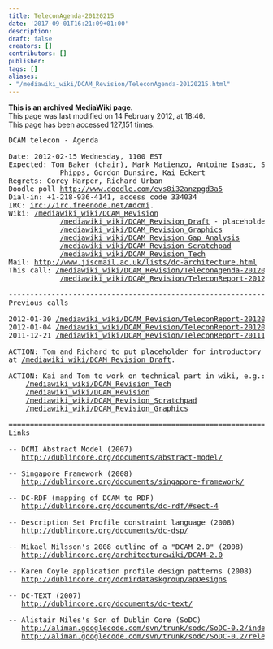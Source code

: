 ```yaml
---
title: TeleconAgenda-20120215
date: '2017-09-01T16:21:09+01:00'
description: 
draft: false
creators: []
contributors: []
publisher: 
tags: []
aliases:
- "/mediawiki_wiki/DCAM_Revision/TeleconAgenda-20120215.html"
---
```


 **This is an archived MediaWiki page.**  
This page was last modified on 14 February 2012, at 18:46.  
This page has been accessed 127,151 times.

<pre>DCAM telecon - Agenda 

Date: 2012-02-15 Wednesday, 1100 EST
Expected: Tom Baker (chair), Mark Matienzo, Antoine Isaac, Stuart Sutton, Aaron Rubinstein,
            Phipps, Gordon Dunsire, Kai Eckert
Regrets: Corey Harper, Richard Urban
Doodle poll <a href="http://www.doodle.com/evs8i32anzpgd3a5" class="external free" rel="nofollow">http://www.doodle.com/evs8i32anzpgd3a5</a>
Dial-in: +1-218-936-4141, access code 334034
IRC: <a href="irc://irc.freenode.net/#dcmi" class="external free" rel="nofollow">irc://irc.freenode.net/#dcmi</a>.
Wiki: <a href="/mediawiki_wiki/DCAM_Revision.md" class="external free" rel="nofollow">/mediawiki_wiki/DCAM_Revision</a>
            <a href="/mediawiki_wiki/DCAM_Revision_Draft.md" class="external free" rel="nofollow">/mediawiki_wiki/DCAM_Revision_Draft</a> - placeholder for draft
            <a href="/mediawiki_wiki/DCAM_Revision_Graphics.md" class="external free" rel="nofollow">/mediawiki_wiki/DCAM_Revision_Graphics</a>
            <a href="/mediawiki_wiki/DCAM_Revision_Gap_Analysis.md" class="external free" rel="nofollow">/mediawiki_wiki/DCAM_Revision_Gap_Analysis</a>
            <a href="/mediawiki_wiki/DCAM_Revision_Scratchpad.md" class="external free" rel="nofollow">/mediawiki_wiki/DCAM_Revision_Scratchpad</a>
            <a href="/mediawiki_wiki/DCAM_Revision_Tech.md" class="external free" rel="nofollow">/mediawiki_wiki/DCAM_Revision_Tech</a>
Mail: <a href="http://www.jiscmail.ac.uk/lists/dc-architecture.html" class="external free" rel="nofollow">http://www.jiscmail.ac.uk/lists/dc-architecture.html</a>
This call: <a href="/mediawiki_wiki/DCAM_Revision/TeleconAgenda-20120215.md" class="external free" rel="nofollow">/mediawiki_wiki/DCAM_Revision/TeleconAgenda-20120215</a>
            <a href="/mediawiki_wiki/DCAM_Revision/TeleconReport-20120215.md" class="external free" rel="nofollow">/mediawiki_wiki/DCAM_Revision/TeleconReport-20120215</a> [after call]

----------------------------------------------------------------------
Previous calls

2012-01-30 <a href="/mediawiki_wiki/DCAM_Revision/TeleconReport-20120130.md" class="external free" rel="nofollow">/mediawiki_wiki/DCAM_Revision/TeleconReport-20120130</a>
2012-01-04 <a href="/mediawiki_wiki/DCAM_Revision/TeleconReport-20120104.md" class="external free" rel="nofollow">/mediawiki_wiki/DCAM_Revision/TeleconReport-20120104</a>
2011-12-21 <a href="/mediawiki_wiki/DCAM_Revision/TeleconReport-20111221.md" class="external free" rel="nofollow">/mediawiki_wiki/DCAM_Revision/TeleconReport-20111221</a>

ACTION: Tom and Richard to put placeholder for introductory text into wiki document
at <a href="/mediawiki_wiki/DCAM_Revision_Draft.md" class="external free" rel="nofollow">/mediawiki_wiki/DCAM_Revision_Draft</a>.

ACTION: Kai and Tom to work on technical part in wiki, e.g.:
    <a href="/mediawiki_wiki/DCAM_Revision_Tech.md" class="external free" rel="nofollow">/mediawiki_wiki/DCAM_Revision_Tech</a>
    <a href="/mediawiki_wiki/DCAM_Revision.md" class="external free" rel="nofollow">/mediawiki_wiki/DCAM_Revision</a>
    <a href="/mediawiki_wiki/DCAM_Revision_Scratchpad.md" class="external free" rel="nofollow">/mediawiki_wiki/DCAM_Revision_Scratchpad</a>
    <a href="/mediawiki_wiki/DCAM_Revision_Graphics.md" class="external free" rel="nofollow">/mediawiki_wiki/DCAM_Revision_Graphics</a>

======================================================================
Links

-- DCMI Abstract Model (2007)
   <a href="http://dublincore.org/documents/abstract-model/" class="external free" rel="nofollow">http://dublincore.org/documents/abstract-model/</a>

-- Singapore Framework (2008)
   <a href="http://dublincore.org/documents/singapore-framework/" class="external free" rel="nofollow">http://dublincore.org/documents/singapore-framework/</a>

-- DC-RDF (mapping of DCAM to RDF)
   <a href="http://dublincore.org/documents/dc-rdf/#sect-4" class="external free" rel="nofollow">http://dublincore.org/documents/dc-rdf/#sect-4</a>

-- Description Set Profile constraint language (2008)
   <a href="http://dublincore.org/documents/dc-dsp/" class="external free" rel="nofollow">http://dublincore.org/documents/dc-dsp/</a>

-- Mikael Nilsson's 2008 outline of a "DCAM 2.0" (2008)
   <a href="http://dublincore.org/architecturewiki/DCAM-2.0" class="external free" rel="nofollow">http://dublincore.org/architecturewiki/DCAM-2.0</a>

-- Karen Coyle application profile design patterns (2008)
   <a href="http://dublincore.org/dcmirdataskgroup/apDesigns" class="external free" rel="nofollow">http://dublincore.org/dcmirdataskgroup/apDesigns</a>

-- DC-TEXT (2007)
   <a href="http://dublincore.org/documents/dc-text/" class="external free" rel="nofollow">http://dublincore.org/documents/dc-text/</a>

-- Alistair Miles's Son of Dublin Core (SoDC)
   <a href="http://aliman.googlecode.com/svn/trunk/sodc/SoDC-0.2/index.html" class="external free" rel="nofollow">http://aliman.googlecode.com/svn/trunk/sodc/SoDC-0.2/index.html</a>
   <a href="http://aliman.googlecode.com/svn/trunk/sodc/SoDC-0.2/release/SoDC-0_2.zip" class="external free" rel="nofollow">http://aliman.googlecode.com/svn/trunk/sodc/SoDC-0.2/release/SoDC-0_2.zip</a> - everything, zipped
</pre>
